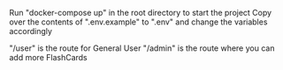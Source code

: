 Run "docker-compose up" in the root directory to start the project
Copy over the contents of ".env.example" to ".env" and change the variables accordingly

"/user" is the route for General User
"/admin" is the route where you can add more FlashCards
